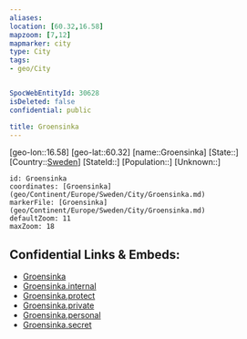 ```yaml
---
aliases: 
location: [60.32,16.58]
mapzoom: [7,12] 
mapmarker: city 
type: City
tags:
- geo/City


SpocWebEntityId: 30628
isDeleted: false
confidential: public

title: Groensinka
---
```

[geo-lon::16.58]
[geo-lat::60.32]
[name::Groensinka]
[State::]
[Country::[Sweden](geo/Continent/Europe/Sweden.md)]
[StateId::]
[Population::]
[Unknown::]


```leaflet
id: Groensinka
coordinates: [Groensinka](geo/Continent/Europe/Sweden/City/Groensinka.md)
markerFile: [Groensinka](geo/Continent/Europe/Sweden/City/Groensinka.md)
defaultZoom: 11 
maxZoom: 18
```


## Confidential Links & Embeds: 
- [Groensinka](../../../../../../_public/geo/Continent/Europe/Sweden/City/Groensinka.md) 
- [Groensinka.internal](../../../../../../_internal/geo/Continent/Europe/Sweden/City/Groensinka.internal.md) 
- [Groensinka.protect](../../../../../../_protect/geo/Continent/Europe/Sweden/City/Groensinka.protect.md) 
- [Groensinka.private](../../../../../../_private/geo/Continent/Europe/Sweden/City/Groensinka.private.md) 
- [Groensinka.personal](../../../../../../_personal/geo/Continent/Europe/Sweden/City/Groensinka.personal.md) 
- [Groensinka.secret](../../../../../../_secret/geo/Continent/Europe/Sweden/City/Groensinka.secret.md) 

